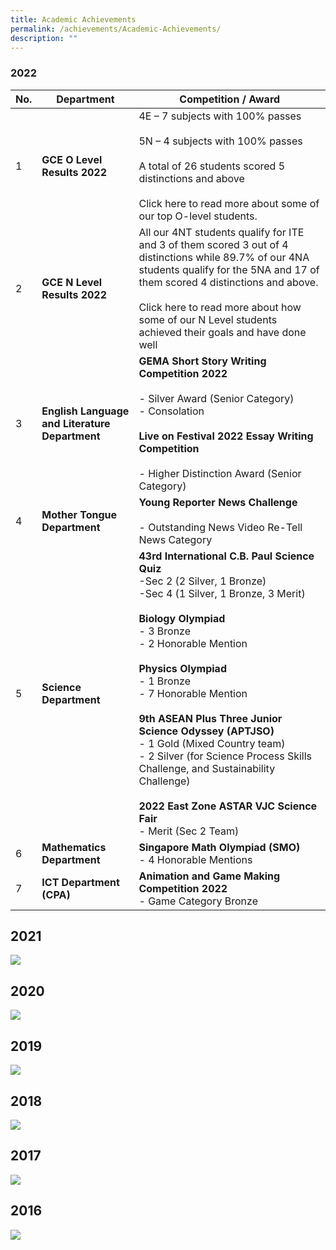 ```yaml
---
title: Academic Achievements
permalink: /achievements/Academic-Achievements/
description: ""
---
```

### 2022

| No. | Department | Competition / Award |
| -------- | -------- | -------- |
| 1 |**GCE O Level Results 2022** |  4E – 7 subjects with 100% passes <br><br> 5N – 4 subjects with 100% passes<br><br> A total of 26 students scored 5 distinctions and above <br><br> Click here to read more about some of our top O-level students. |
| 2 | **GCE N Level Results 2022** | All our 4NT students qualify for ITE and 3 of them scored 3 out of 4 distinctions while 89.7% of our 4NA students qualify for the 5NA and 17 of them scored 4 distinctions and above. <br><br> Click here to read more about how some of our N Level students achieved their goals and have done well |
| 3 | **English Language and Literature Department** | **GEMA Short Story Writing Competition 2022** <br><br> - Silver Award (Senior Category)<br>- Consolation <br><br>**Live on Festival 2022 Essay Writing Competition**<br><br>- Higher Distinction Award (Senior Category) |
| 4 | **Mother Tongue Department** | **Young Reporter News Challenge**<br><br> - Outstanding News Video Re-Tell News Category |
| 5 |**Science Department** | **43rd International C.B. Paul Science Quiz**<br>-Sec 2 (2 Silver, 1 Bronze)<br> -Sec 4 (1 Silver, 1 Bronze, 3 Merit)<br><br>**Biology Olympiad**<br>- 3 Bronze<br>- 2 Honorable Mention<br><br>**Physics Olympiad**<br>- 1 Bronze<br>- 7 Honorable Mention <br><br>**9th ASEAN Plus Three Junior Science Odyssey (APTJSO)**<br>- 1 Gold (Mixed Country team)<br>- 2 Silver (for Science Process Skills Challenge, and Sustainability Challenge)<br><br>**2022 East Zone ASTAR VJC Science Fair** <br>- Merit (Sec 2 Team) |
| 6 | **Mathematics Department** | **Singapore Math Olympiad (SMO)**<br>- 4 Honorable Mentions |
| 7 | **ICT Department (CPA)** | **Animation and Game Making Competition 2022** <br>- Game Category Bronze |

2021
----
![](/images/acad2021.png)

2020
----
![](/images/acad2020.png)

2019
----
![](/images/acad2019.png)

2018
----
![](/images/acad2018.png)

2017
----
![](/images/acad2017.png)

2016
----
![](/images/acad2016.png)